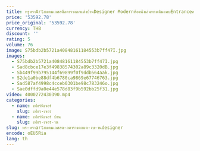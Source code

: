 ```yaml
---
title: หรูหราArtสแตนเลสสตีลตารางตกแต่งบ้านDesigner Modernห้องนั่งเล่นทางเดินแคบEntranceตาราง
price: '53592.78'
price_original: '53592.78'
currency: THB
discount: ''
rating: 5
volume: 76
image: S75bdb2b5721a40848161184553b7ff47I.jpg
images:
  - S75bdb2b5721a40848161184553b7ff47I.jpg
  - Sad8cbce17e3f49838574302a89c3320dB.jpg
  - Sb449f99b795144f69899f0f9ddb564aak.jpg
  - S2de1a0be88df4b6780ca9869e67746763.jpg
  - Sad587af4998c4cceb0301be98c783246o.jpg
  - Sae0dffd9a0e44e578d83f9b592bb25f31.jpg
video: 4000272430390.mp4
categories:
  - name: เฟอร์นิเจอร์
    slug: เฟอร-เจอร
  - name: เฟอร์นิเจอร์ บ้าน
    slug: เฟอร-เจอร-าน
slug: หร-หราartสแตนเลสสต-ลตารางตกแต-งบ-านdesigner
encode: oEU5Ria
lang: th
---
```

  